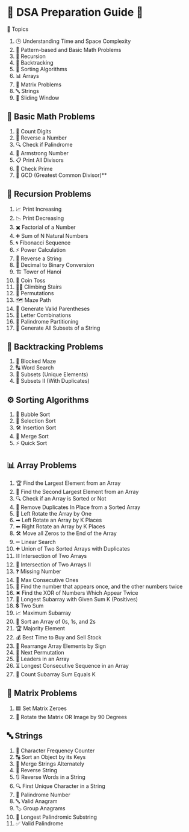 # 🌟 DSA Preparation Guide 🌟

📌 Topics
  1. 🕒 Understanding Time and Space Complexity  
  2. 🔢 Pattern-based and Basic Math Problems  
  3. 🔄 Recursion  
  4. 🎯 Backtracking  
  5. 📂 Sorting Algorithms  
  6. 📊 Arrays
  7. 🏢 Matrix Problems
  8. 🔤 Strings
  9. 🔲 Sliding Window


## 🔢 Basic Math Problems
  1. 🧮 Count Digits 
  2. 🔄 Reverse a Number  
  3. 🔍 Check if Palindrome  
  4. 💎 Armstrong Number  
  5. 📋 Print All Divisors  
  6. 🔗 Check Prime  
  7. 🤝 GCD (Greatest Common Divisor)**  


## 🔄 Recursion Problems
  1. 📈 Print Increasing  
  2. 📉 Print Decreasing  
  3. ✖️ Factorial of a Number  
  4. ➕ Sum of N Natural Numbers  
  5. 🌀 Fibonacci Sequence  
  6. ⚡ Power Calculation  
  7. 🔁 Reverse a String  
  8. 🔢 Decimal to Binary Conversion  
  9. 🏗️ Tower of Hanoi  
 10. 🎲 Coin Toss  
 11. 🧗‍♂️ Climbing Stairs  
 12. 🔀 Permutations  
 13. 🗺️ Maze Path  
 14. 🌸 Generate Valid Parentheses  
 15. 🔡 Letter Combinations  
 16. 🔄 Palindrome Partitioning  
 17. 📂 Generate All Subsets of a String  


## 🎯 Backtracking Problems
1. 🧱 Blocked Maze  
2. 🔠 Word Search  
3. 📂 Subsets (Unique Elements)  
4. 📂 Subsets II (With Duplicates)


## ⚙️ Sorting Algorithms
  1. 🫧 Bubble Sort  
  2. 🎯 Selection Sort  
  3. 🛠️ Insertion Sort  
  4. 🧩 Merge Sort  
  5. ⚡ Quick Sort  


## 📊 Array Problems
  1. 🏆 Find the Largest Element from an Array
  2. 🥇 Find the Second Largest Element from an Array
  3. 🔍 Check if an Array is Sorted or Not
  4. 📂 Remove Duplicates In Place from a Sorted Array
  5. 🔄 Left Rotate the Array by One
  6. ➡ Left Rotate an Array by K Places
  7. ⬅ Right Rotate an Array by K Places
  8. 🛠 Move all Zeros to the End of the Array
  9. ➖ Linear Search
 10. ➕ Union of Two Sorted Arrays with Duplicates
 11. ⛓ Intersection of Two Arrays
 12. 🔗 Intersection of Two Arrays II
 13. ❓ Missing Number
 14. 🔢 Max Consecutive Ones
 15. 🔄 Find the number that appears once, and the other numbers twice
 16. ✖ Find the XOR of Numbers Which Appear Twice
 17. 📏 Longest Subarray with Given Sum K (Positives)
 18. 💲 Two Sum
 19. 📈 Maximum Subarray
 20. 🎯 Sort an Array of 0s, 1s, and 2s
 21. 🏆 Majority Element
 22. 💰 Best Time to Buy and Sell Stock
 23. 🔄 Rearrange Array Elements by Sign
 24. 🔀 Next Permutation
 25. 🌟 Leaders in an Array
 26. ⏳ Longest Consecutive Sequence in an Array
 27. 🔢 Count Subarray Sum Equals K


## 🏢 Matrix Problems
 1. 🟦 Set Matrix Zeroes
 2. 🔄 Rotate the Matrix OR Image by 90 Degrees


## 🔤 Strings
  1. 🔡 Character Frequency Counter
  2. 🔠 Sort an Object by its Keys
  3. 🔀 Merge Strings Alternately
  4. 🔄 Reverse String
  5. 🔃 Reverse Words in a String
  6. 🔍 First Unique Character in a String
  7. 🔢 Palindrome Number
  8. 🔤 Valid Anagram
  9. 🏷 Group Anagrams
 10. 💎 Longest Palindromic Substring
 11. ✅ Valid Palindrome





